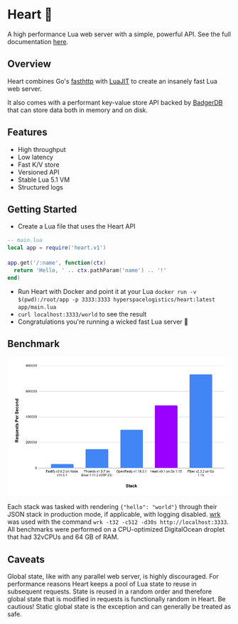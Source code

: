 # Heart 💜

A high performance Lua web server with a simple, powerful API. See the full documentation [here](https://heart.hyperspacelogistics.com/).

## Overview

Heart combines Go's [fasthttp](https://github.com/valyala/fasthttp) with [LuaJIT](https://luajit.org/)
to create an insanely fast Lua web server.

It also comes with a performant key-value store API backed by [BadgerDB](https://github.com/dgraph-io/badger)
that can store data both in memory and on disk.

## Features

- High throughput
- Low latency
- Fast K/V store
- Versioned API
- Stable Lua 5.1 VM
- Structured logs

## Getting Started

- Create a Lua file that uses the Heart API

```Lua
-- main.lua
local app = require('heart.v1')

app.get('/:name', function(ctx)
  return 'Hello, ' .. ctx.pathParam('name') .. '!'
end)
```

- Run Heart with Docker and point it at your Lua `docker run -v $(pwd):/root/app -p 3333:3333 hyperspacelogistics/heart:latest app/main.lua`
- `curl localhost:3333/world` to see the result
- Congratulations you're running a wicked fast Lua server 🎊

## Benchmark

![Benchmark](benchmark.png)

Each stack was tasked with rendering `{"hello": "world"}` through their JSON stack in production mode, if applicable, with logging disabled.
[wrk](https://github.com/wg/wrk) was used with the command `wrk -t32 -c512 -d30s http://localhost:3333`.
All benchmarks were performed on a CPU-optimized DigitalOcean droplet that had 32vCPUs and 64 GB of RAM.

## Caveats

Global state, like with any parallel web server, is highly discouraged. For performance reasons Heart keeps a
pool of Lua state to reuse in subsequent requests. State is reused in a random order and therefore global state that
is modified in requests is functionally random in Heart. Be cautious! Static global state is the exception
and can generally be treated as safe.
